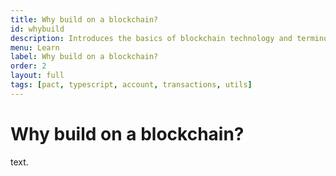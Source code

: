 ```yaml
---
title: Why build on a blockchain?
id: whybuild
description: Introduces the basics of blockchain technology and terminology.
menu: Learn
label: Why build on a blockchain?
order: 2
layout: full
tags: [pact, typescript, account, transactions, utils]
---
```


# Why build on a blockchain?

text.